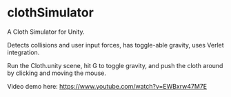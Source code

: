 # clothSimulator
A Cloth Simulator for Unity.

Detects collisions and user input forces, has toggle-able gravity, uses Verlet integration.

Run the Cloth.unity scene, hit G to toggle gravity, and push the cloth around by clicking and moving the mouse.


Video demo here:
https://www.youtube.com/watch?v=EWBxrw47M7E
